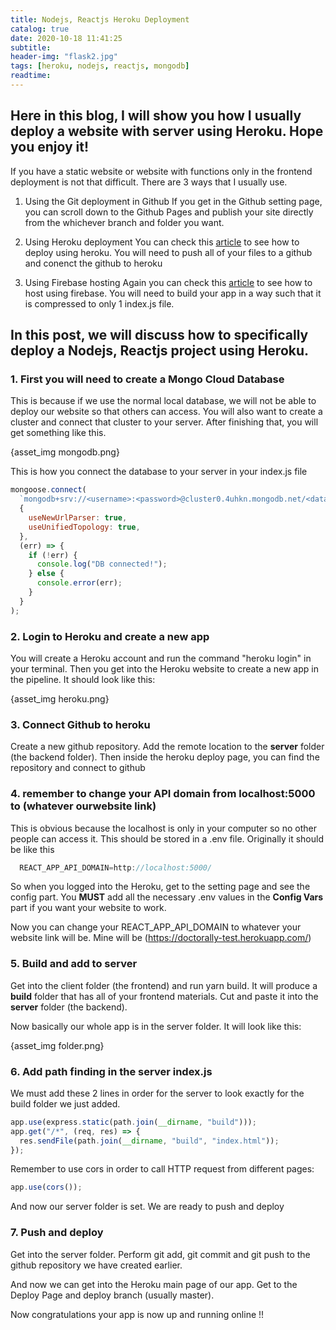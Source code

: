 ```yaml
---
title: Nodejs, Reactjs Heroku Deployment
catalog: true
date: 2020-10-18 11:41:25
subtitle:
header-img: "flask2.jpg"
tags: [heroku, nodejs, reactjs, mongodb]
readtime:
---
```


## Here in this blog, I will show you how I usually deploy a website with server using Heroku. Hope you enjoy it!

If you have a static website or website with functions only in the frontend deployment is not that difficult. There are 3 ways that I usually use.

1. Using the Git deployment in Github
   If you get in the Github setting page, you can scroll down to the Github Pages and publish your site directly from the whichever branch and folder you want.

2. Using Heroku deployment
   You can check this [article](https://devcenter.heroku.com/articles/git) to see how to deploy using heroku. You will need to push all of your files to a github and conenct the github to heroku

3. Using Firebase hosting
   Again you can check this [article](https://firebase.google.com/docs/hosting) to see how to host using firebase. You will need to build your app in a way such that it is compressed to only 1 index.js file.

## In this post, we will discuss how to specifically deploy a Nodejs, Reactjs project using Heroku.

### 1. First you will need to create a Mongo Cloud Database

This is because if we use the normal local database, we will not be able to deploy our website so that others can access. You will also want to create a cluster and connect that cluster to your server. After finishing that, you will get something like this.

{asset_img mongodb.png}

This is how you connect the database to your server in your index.js file

```javascript
mongoose.connect(
  `mongodb+srv://<username>:<password>@cluster0.4uhkn.mongodb.net/<databaseName>?retryWrites=true&w=majority`,
  {
    useNewUrlParser: true,
    useUnifiedTopology: true,
  },
  (err) => {
    if (!err) {
      console.log("DB connected!");
    } else {
      console.error(err);
    }
  }
);
```

### 2. Login to Heroku and create a new app

You will create a Heroku account and run the command "heroku login" in your terminal. Then you get into the Heroku website to create a new app in the pipeline.
It should look like this:

{asset_img heroku.png}

### 3. Connect Github to heroku

Create a new github repository. Add the remote location to the **server** folder (the backend folder). Then inside the heroku deploy page, you can find the repository and connect to github

### 4. remember to change your API domain from localhost:5000 to (whatever ourwebsite link)

This is obvious because the localhost is only in your computer so no other people can access it. This should be stored in a .env file. Originally it should be like this

```javascript
  REACT_APP_API_DOMAIN=http://localhost:5000/
```

So when you logged into the Heroku, get to the setting page and see the config part. You **MUST** add all the necessary .env values in the **Config Vars** part if you want your website to work.

Now you can change your REACT_APP_API_DOMAIN to whatever your website link will be. Mine will be (https://doctorally-test.herokuapp.com/)

### 5. Build and add to server

Get into the client folder (the frontend) and run yarn build. It will produce a **build** folder that has all of your frontend materials. Cut and paste it into the **server** folder (the backend).

Now basically our whole app is in the server folder. It will look like this:

{asset_img folder.png}

### 6. Add path finding in the server index.js

We must add these 2 lines in order for the server to look exactly for the build folder we just added.

```javascript
app.use(express.static(path.join(__dirname, "build")));
app.get("/*", (req, res) => {
  res.sendFile(path.join(__dirname, "build", "index.html"));
});
```

Remember to use cors in order to call HTTP request from different pages:

```javascript
app.use(cors());
```

And now our server folder is set. We are ready to push and deploy

### 7. Push and deploy

Get into the server folder. Perform git add, git commit and git push to the github repository we have created earlier.

And now we can get into the Heroku main page of our app. Get to the Deploy Page and deploy branch (usually master).

Now congratulations your app is now up and running online !!
